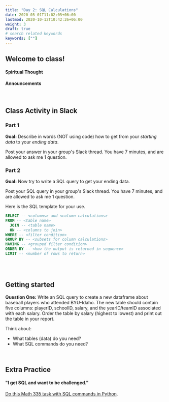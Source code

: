 ```yaml
---
title: "Day 2: SQL Calculations"
date: 2020-05-01T11:02:05+06:00
lastmod: 2020-10-12T10:42:26+06:00
weight: 3
draft: true
# search related keywords
keywords: [""]
---
```


## Welcome to class!

#### Spiritual Thought

#### Announcements

<br>

## Class Activity in Slack

### Part 1

**Goal:** Describe in words (NOT using code) how to get from your *starting data* to your *ending data*. 

Post your answer in your group's Slack thread. You have 7 minutes, and are allowed to ask me 1 question.

### Part 2

**Goal:** Now try to write a SQL query to get your ending data.

Post your SQL query in your group's Slack thread. You have 7 minutes, and are allowed to ask me 1 question.

Here is the SQL template for your use.

```SQL
SELECT -- <columns> and <column calculations>
FROM -- <table name>
  JOIN -- <table name>
  ON -- <columns to join>
WHERE -- <filter condition>
GROUP BY -- <subsets for column calculations>
HAVING -- <grouped filter condition>
ORDER BY -- <how the output is returned in sequence>
LIMIT -- <number of rows to return>
```
<br>

<br>

<!-------------------------
## Connecting to data.world in Python

#### Make the connection

[Class reading](../../../course-materials/sql-for-data-science/)

```python
import datadotworld as dw

results = dw.query('byuidss/cse-250-baseball-database', 
    'SELECT * FROM batting LIMIT 5')

results.dataframe
```
<br>

#### What information is available?

- [data.world baseball data](https://data.world/byuidss/cse-250-baseball-database/workspace)

- [Data dictionary](https://data.world/byuidss/cse-250-baseball-database/workspace/file?filename=readme2014.txt)


<br>
------------------------------------>

<!-------------------
## Working with SQL

### Group activity

1. With your group, create an example for your SQL keyword using the assigned data set. 
2. Your group will use this example to teach the class more about SQL and more about the baseball data.
3. Your group needs to post your code example in Slack.

> - Group 1: [SELECT and FROM](https://docs.data.world/documentation/sql/concepts/basic/SELECT_and_FROM.html) with the `people` table (called "master" in the data dictionary). Include examples of `SELECT AS` and `SELECT DISTINCT`.
> - Group 2: [WHERE](https://docs.data.world/documentation/sql/concepts/basic/WHERE.html) with the `schools` table. Try using different types of comparison operators, or making multiple comparisons with `AND`.
> - Group 3: [ORDER BY](https://docs.data.world/documentation/sql/concepts/basic/ORDER_BY.html) with the `salaries` table. Try sorting in different orders (ascending or descending) and with multiple columns.
> - Group 4: [JOIN](https://docs.data.world/documentation/sql/concepts/intermediate/Joins.html) with the `schools` and `collegeplaying` tables (focus on "inner" joins).
> - Group 5: [Aggregations](https://docs.data.world/documentation/sql/concepts/intermediate/aggregations.html) with the `batting` table.
> - Group 6: [GROUP BY](https://docs.data.world/documentation/sql/concepts/intermediate/GROUP_BY.html) with the `batting` table.

<br>
-------------------------->

## Getting started

**Question One:** Write an SQL query to create a new dataframe about baseball players who attended BYU-Idaho. The new table should contain five columns: playerID, schoolID, salary, and the yearID/teamID associated with each salary. Order the table by salary (highest to lowest) and print out the table in your report.

Think about:
- What tables (data) do you need?
- What SQL commands do you need?

<br>

<!---------------------------
## More for Project 3

#### I want to do a calculation in SQL and return it in a new column in Python?

__Use the batting table to show the player and his team with his at batts and runs together with a calculated value of `ab / r` that is called `runs_atbat`.__

- __Try do complete the above statement without using the info in the questions below.__

{{< faq "What table do we want to use?">}}

```python
q = '''
SELECT *
FROM batting
LIMIT 5
'''

dw.query('byuidss/cse-250-baseball-database', q).dataframe

```

{{</ faq >}}



{{< faq "What columns do we want to select?">}}

```python
q = '''
SELECT playerid, teamid, ab, r
FROM batting
LIMIT 5
'''

dw.query('byuidss/cse-250-baseball-database', q).dataframe

```

{{</ faq >}}


{{< faq "What calculation do we want to perform?">}}


```python
q = '''
SELECT playerid, teamid, ab, r, ab/r 
FROM batting
LIMIT 5
'''

batting_calc = dw.query('byuidss/cse-250-baseball-database', q).dataframe

```


{{</ faq >}}


{{< faq "What name do we give our calculated column?">}}


```python
q = '''
SELECT playerid, teamid, ab, r, ab/r as runs_atbat
FROM batting
LIMIT 5
'''

batting_calc = dw.query('byuidss/cse-250-baseball-database', q).dataframe

```

{{</ faq >}}


#### I want to join two tables to help in decision making

__Which year had the most players players selected as All Stars but didn't play in the All Star game after 1999?__

- __provide a summary of how many games, hits, and at bats occured by those players had in that years post season.__


```python
import pandas as pd 
import altair as alt
import numpy as np
import datadotworld as dw

con_url = 'byuidss/cse-250-baseball-database'
```

{{< faq "What table do we want for All Star information?">}}


```python
# %%
# allstar table

dw.query(con_url, 
'''
SELECT *
FROM AllstarFull
WHERE 
    AND 
LIMIT 5
''').dataframe

```

{{</ faq >}}



{{< faq "Can you use a groupby to get the counts of players per year?">}}

```python
dw.query(con_url, 
'''
SELECT yearid, -- <stuff to calculate>
FROM AllstarFull
WHERE yearid > 1999 
    AND gp != 1
GROUP BY --?
ORDER BY --?
''').dataframe
```

{{</ faq >}}



{{< faq "What table do we want for the post season at bats?">}}

```python
dw.query(con_url, 
'''
SELECT *
FROM BattingPost as bp
LIMIT 5
''').dataframe
```

{{</ faq >}}

{{< faq "Can you join the batting table and AllStar information and keep only the at bats, hits with the all star gp and gameid columns?">}}

__Let's only keep players with at least one at bat in the post season__

```python
dw.query(con_url, 
'''
SELECT -- <columns to keep>
FROM BattingPost as bp
JOIN AllstarFull as asf
    ON  -- <two columns for the join>
WHERE bp.yearid > 1999
    AND gp != 1
    AND -- <at bat condition>
LIMIT 15

'''
).dataframe
```
{{</ faq >}}

{{< faq "Let's build the final table">}}


__Which year had the most players players selected as All Stars but didn't play in the All Star game after 1999?__

- __provide a summary of how many games, hits, and at bats occured by those players had in that years post season.__

```python
dw.query('byuidss/cse-250-baseball-database', 
'''
SELECT -- <lots of calculations>
FROM BattingPost as bp
JOIN AllstarFull as asf
    ON  bp.playerid = asf.playerid AND
        bp.yearid = asf.yearid
WHERE bp.yearid > 1999
    AND gp != 1
    AND ab > 0
GROUP BY -- <column>
ORDER BY -- <column>
'''
).dataframe
```
{{</ faq >}}


--------------------------------------------------------->

## Extra Practice

#### "I get SQL and want to be challenged."

[Do this Math 335 task with SQL commands in Python](https://byuistats.github.io/M335/class_tasks/task12_details.html).
